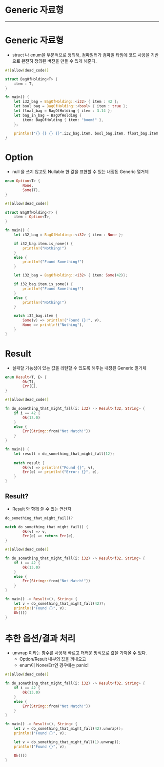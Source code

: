 # Generic 자료형

---

# Generic 자료형

- struct 나 enum을 부분적으로 정의해, 컴파일러가 컴파일 타임에 코드 사용을 기반으로
완전히 정의된 버전을 만들 수 있게 해준다.

```rust
#![allow(dead_code)]

struct BagOfHolding<T> {
    item : T,
}

fn main() {
    let i32_bag = BagOfHolding::<i32> { item : 42 };
    let bool_bag = BagOfHolding::<bool> { item : true };
    let float_bag = BagOfHolding { item : 3.14 };
    let bag_in_bag = BagOfHolding {
        item: BagOfHolding { item: "boom!" },
    };

    println!("{} {} {} {}",i32_bag.item, bool_bag.item, float_bag.item, bag_in_bag.item.item);
}
```

# Option

- null 을 쓰지 않고도 Nullable 한 값을 표현할 수 있는 내장된 Generic 열거체

```rust
enum Option<T> {
		None,
		Some(T),
}
```

```rust
#![allow(dead_code)]

struct BagOfHolding<T> {
    item : Option<T>,
}

fn main() {
    let i32_bag = BagOfHolding::<i32> { item : None };

    if i32_bag.item.is_none() {
        println!("Nothing!")
    }
    else {
        println!("Found Something!")
    }

    let i32_bag = BagOfHolding::<i32> { item: Some(42)};

    if i32_bag.item.is_some() {
        println!("Found Something!")
    }
    else {
        println!("Nothing!")
    }

    match i32_bag.item {
        Some(v) => println!("Found {}!", v),
        None => println!("Nothing"),
    }
}
```

# Result

- 실패할 가능성이 있는 값을 리턴할 수 있도록 해주는 내장된 Generic 열거체

```rust
enum Result<T, E> {
		Ok(T),
		Err(E),
}
```

```rust
#![allow(dead_code)]

fn do_something_that_might_fall(i: i32) -> Result<f32, String> {
    if i == 42 {
        Ok(13.0)
    }
    else {
        Err(String::from("Not Match!"))
    }
}

fn main() {
    let result = do_something_that_might_fall(12);
    
    match result {
        Ok(v) => println!("Found {}", v),
        Err(e) => println!("Error: {}", e),
    }
}
```

## Result?

- Result 와 함께 쓸 수 있는 연산자

```rust
do_something_that_might_fail()?

match do_something_that_might_fail() {
		Ok(v) => v,
		Err(e) => return Err(e),
}
```

```rust
#![allow(dead_code)]

fn do_something_that_might_fall(i: i32) -> Result<f32, String> {
    if i == 42 {
        Ok(13.0)
    }
    else {
        Err(String::from("Not Match!"))
    }
}

fn main() -> Result<(), String> {
    let v = do_something_that_might_fall(42)?;
    println!("Found {}", v);
    Ok(())
}
```

# 추한 옵션/결과 처리

- unwrap 이라는 함수를 사용해 빠르고 더러운 방식으로 값을 가져올 수 있다.
    - Option/Result 내부의 값을 꺼내오고
    - enum이 None/Err인 경우에는 panic!

```rust
#![allow(dead_code)]

fn do_something_that_might_fall(i: i32) -> Result<f32, String> {
    if i == 42 {
        Ok(13.0)
    }
    else {
        Err(String::from("Not Match!"))
    }
}

fn main() -> Result<(), String> {
    let v = do_something_that_might_fall(42).unwrap();
    println!("Found {}", v);

    let v = do_something_that_might_fall(1).unwrap();
    println!("Found {}", v);

    Ok(())
}
```
